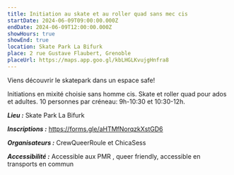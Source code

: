 ```yaml
---
title: Initiation au skate et au roller quad sans mec cis
startDate: 2024-06-09T09:00:00.000Z
endDate: 2024-06-09T12:00:00.000Z
showHours: true
showEnd: true
location: Skate Park La Bifurk
place: 2 rue Gustave Flaubert, Grenoble
placeUrl: https://maps.app.goo.gl/kbLHGLKvujgHnfra8
---
```


Viens découvrir le skatepark dans un espace safe!

Initiations en mixité choisie sans homme cis. 
Skate et roller quad pour ados et adultes. 
10 personnes par créneau: 9h-10:30 et 10:30-12h.

***Lieu :*** Skate Park La Bifurk

***Inscriptions :*** <https://forms.gle/aHTMfNorqzkXstGD6>

***Organisateurs :*** CrewQueerRoule et ChicaSess

***Accessibilité :*** Accessible aux PMR , queer friendly, accessible en transports en commun

